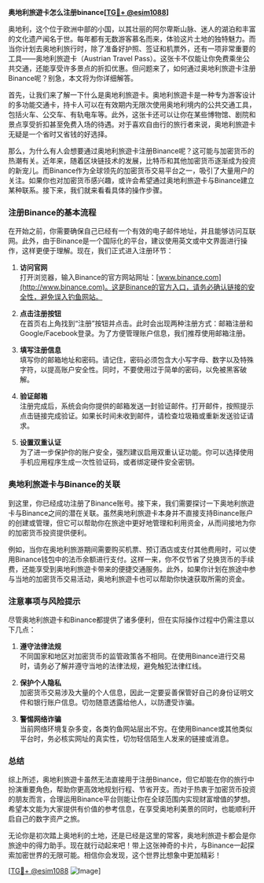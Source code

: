 **奥地利旅遊卡怎么注册binance[[TG💪+ @esim1088](https://t.me/s/esim1088)]**

奥地利，这个位于欧洲中部的小国，以其壮丽的阿尔卑斯山脉、迷人的湖泊和丰富的文化遗产闻名于世。每年都有无数游客慕名而来，体验这片土地的独特魅力。而当你计划去奥地利旅行时，除了准备好护照、签证和机票外，还有一项非常重要的工具——奥地利旅遊卡（Austrian Travel Pass）。这张卡不仅能让你免费乘坐公共交通，还能享受许多景点的折扣优惠。但问题来了，如何通过奥地利旅遊卡注册Binance呢？别急，本文将为你详细解答。

首先，让我们来了解一下什么是奥地利旅遊卡。奥地利旅遊卡是一种专为游客设计的多功能交通卡，持卡人可以在有效期内无限次使用奥地利境内的公共交通工具，包括火车、公交车、有轨电车等。此外，这张卡还可以让你在某些博物馆、剧院和景点享受折扣甚至免费入场的待遇。对于喜欢自由行的旅行者来说，奥地利旅遊卡无疑是一个省时又省钱的好选择。

那么，为什么有人会想要通过奥地利旅遊卡注册Binance呢？这可能与加密货币的热潮有关。近年来，随着区块链技术的发展，比特币和其他加密货币逐渐成为投资的新宠儿。而Binance作为全球领先的加密货币交易平台之一，吸引了大量用户的关注。如果你也对加密货币感兴趣，或许会希望通过奥地利旅遊卡与Binance建立某种联系。接下来，我们就来看看具体的操作步骤。

### 注册Binance的基本流程

在开始之前，你需要确保自己已经有一个有效的电子邮件地址，并且能够访问互联网。此外，由于Binance是一个国际化的平台，建议使用英文或中文界面进行操作，这样更便于理解。现在，我们正式进入注册环节：

1. **访问官网**  
   打开浏览器，输入Binance的官方网站网址：[www.binance.com](http://www.binance.com)。这是Binance的官方入口，请务必确认链接的安全性，避免误入钓鱼网站。

2. **点击注册按钮**  
   在首页右上角找到“注册”按钮并点击。此时会出现两种注册方式：邮箱注册和Google/Facebook登录。为了方便管理账户信息，我们推荐使用邮箱注册。

3. **填写注册信息**  
   填写你的邮箱地址和密码。请记住，密码必须包含大小写字母、数字以及特殊字符，以提高账户安全性。同时，不要使用过于简单的密码，以免被黑客破解。

4. **验证邮箱**  
   注册完成后，系统会向你提供的邮箱发送一封验证邮件。打开邮件，按照提示点击链接完成验证。如果长时间未收到邮件，请检查垃圾箱或重新发送验证请求。

5. **设置双重认证**  
   为了进一步保护你的账户安全，强烈建议启用双重认证功能。你可以选择使用手机应用程序生成一次性验证码，或者绑定硬件安全密钥。

### 奥地利旅遊卡与Binance的关联

到这里，你已经成功注册了Binance账号。接下来，我们需要探讨一下奥地利旅遊卡与Binance之间的潜在关联。虽然奥地利旅遊卡本身并不直接支持Binance账户的创建或管理，但它可以帮助你在旅途中更好地管理和利用资金，从而间接地为你的加密货币投资提供便利。

例如，当你在奥地利旅游期间需要购买机票、预订酒店或支付其他费用时，可以使用Binance钱包中的法币余额进行支付。这样一来，你不仅节省了兑换货币的手续费，还能享受到奥地利旅遊卡带来的便捷交通服务。此外，如果你计划在旅途中参与当地的加密货币交易活动，奥地利旅遊卡也可以帮助你快速获取所需的资金。

### 注意事项与风险提示

尽管奥地利旅遊卡和Binance都提供了诸多便利，但在实际操作过程中仍需注意以下几点：

1. **遵守法律法规**  
   不同国家和地区对加密货币的监管政策各不相同。在使用Binance进行交易时，请务必了解并遵守当地的法律法规，避免触犯法律红线。

2. **保护个人隐私**  
   加密货币交易涉及大量的个人信息，因此一定要妥善保管好自己的身份证明文件和银行账户信息。切勿随意透露给他人，以防遭受诈骗。

3. **警惕网络诈骗**  
   当前网络环境复杂多变，各类钓鱼网站层出不穷。在使用Binance或其他类似平台时，务必核实网址的真实性，切勿轻信陌生人发来的链接或消息。

### 总结

综上所述，奥地利旅遊卡虽然无法直接用于注册Binance，但它却能在你的旅行中扮演重要角色，帮助你更高效地规划行程、节省开支。而对于热衷于加密货币投资的朋友而言，合理运用Binance平台则能让你在全球范围内实现财富增值的梦想。希望本文能为大家提供有价值的参考信息，在享受奥地利美景的同时，也能顺利开启自己的数字资产之旅。

无论你是初次踏上奥地利的土地，还是已经是这里的常客，奥地利旅遊卡都会是你旅途中的得力助手。现在就行动起来吧！带上这张神奇的卡片，与Binance一起探索加密世界的无限可能。相信你会发现，这个世界比想象中更加精彩！

[[TG💪+ @esim1088](https://t.me/s/esim1088) ![Image](https://i.postimg.cc/4NQfJmqS/Snipaste-2025-05-13-00-14-12.png)]